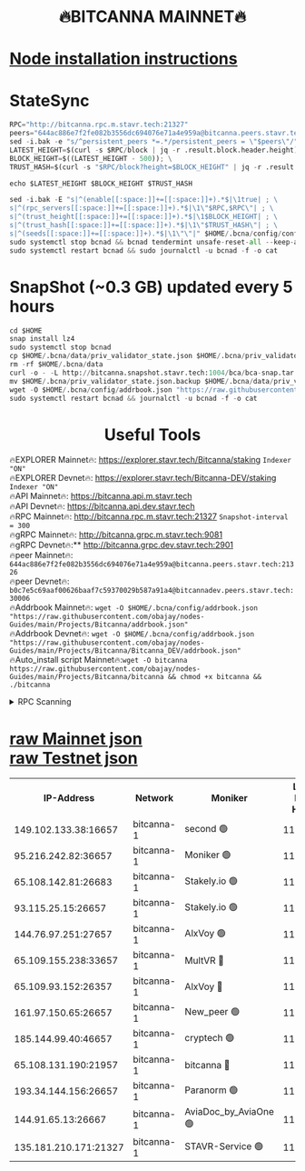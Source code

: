 <h1 align="center"> 🔥BITCANNA MAINNET🔥</h1>


[Node installation instructions](https://github.com/obajay/nodes-Guides/tree/main/Projects/Bitcanna)
=

# StateSync
```python
RPC="http://bitcanna.rpc.m.stavr.tech:21327"
peers="644ac886e7f2fe082b3556dc694076e71a4e959a@bitcanna.peers.stavr.tech:21326"
sed -i.bak -e "s/^persistent_peers *=.*/persistent_peers = \"$peers\"/" $HOME/.bcna/config/config.toml
LATEST_HEIGHT=$(curl -s $RPC/block | jq -r .result.block.header.height); \
BLOCK_HEIGHT=$((LATEST_HEIGHT - 500)); \
TRUST_HASH=$(curl -s "$RPC/block?height=$BLOCK_HEIGHT" | jq -r .result.block_id.hash)

echo $LATEST_HEIGHT $BLOCK_HEIGHT $TRUST_HASH

sed -i.bak -E "s|^(enable[[:space:]]+=[[:space:]]+).*$|\1true| ; \
s|^(rpc_servers[[:space:]]+=[[:space:]]+).*$|\1\"$RPC,$RPC\"| ; \
s|^(trust_height[[:space:]]+=[[:space:]]+).*$|\1$BLOCK_HEIGHT| ; \
s|^(trust_hash[[:space:]]+=[[:space:]]+).*$|\1\"$TRUST_HASH\"| ; \
s|^(seeds[[:space:]]+=[[:space:]]+).*$|\1\"\"|" $HOME/.bcna/config/config.toml
sudo systemctl stop bcnad && bcnad tendermint unsafe-reset-all --keep-addr-book
sudo systemctl restart bcnad && sudo journalctl -u bcnad -f -o cat
```
# SnapShot (~0.3 GB) updated every 5 hours
```python
cd $HOME
snap install lz4
sudo systemctl stop bcnad
cp $HOME/.bcna/data/priv_validator_state.json $HOME/.bcna/priv_validator_state.json.backup
rm -rf $HOME/.bcna/data
curl -o - -L http://bitcanna.snapshot.stavr.tech:1004/bca/bca-snap.tar.lz4 | lz4 -c -d - | tar -x -C $HOME/.bcna --strip-components 2
mv $HOME/.bcna/priv_validator_state.json.backup $HOME/.bcna/data/priv_validator_state.json
wget -O $HOME/.bcna/config/addrbook.json "https://raw.githubusercontent.com/obajay/nodes-Guides/main/Projects/Bitcanna/addrbook.json"
sudo systemctl restart bcnad && journalctl -u bcnad -f -o cat
```

 <h1 align="center"> Useful Tools</h1>

🔥EXPLORER Mainnet🔥:    https://explorer.stavr.tech/Bitcanna/staking          `Indexer "ON"` \
🔥EXPLORER Devnet🔥:     https://explorer.stavr.tech/Bitcanna-DEV/staking     `Indexer "ON"` \
🔥API Mainnet🔥:         https://bitcanna.api.m.stavr.tech \
🔥API Devnet🔥:          https://bitcanna.api.dev.stavr.tech \
🔥RPC Mainnet🔥:         http://bitcanna.rpc.m.stavr.tech:21327         `Snapshot-interval = 300` \
🔥gRPC Mainnet🔥:        http://bitcanna.grpc.m.stavr.tech:9081 \
🔥gRPC Devnet🔥:**       http://bitcanna.grpc.dev.stavr.tech:2901 \
🔥peer Mainnet🔥:        `644ac886e7f2fe082b3556dc694076e71a4e959a@bitcanna.peers.stavr.tech:21326` \
🔥peer Devnet🔥:         `b0c7e5c69aaf00626baaf7c59370029b587a91a4@bitcannadev.peers.stavr.tech:30006` \
🔥Addrbook Mainnet🔥:    ```wget -O $HOME/.bcna/config/addrbook.json "https://raw.githubusercontent.com/obajay/nodes-Guides/main/Projects/Bitcanna/addrbook.json"``` \
🔥Addrbook Devnet🔥:    ```wget -O $HOME/.bcna/config/addrbook.json "https://raw.githubusercontent.com/obajay/nodes-Guides/main/Projects/Bitcanna/Bitcanna_DEV/addrbook.json"``` \
🔥Auto_install script Mainnet🔥:```wget -O bitcanna https://raw.githubusercontent.com/obajay/nodes-Guides/main/Projects/Bitcanna/bitcanna && chmod +x bitcanna && ./bitcanna```



<details>
<summary>RPC Scanning</summary>

<h2 align="center"> We scan nodes in real time every 4 hours. And we provide the final result of RPC endpoints.
We cannot influence the operation of these nodes in any way. </h2>


```python
If Voting Power is higher than 0 --> then the Node is a validator of the network and may be subject to attack and be a potential threat to the chain.
```
```python
We marked such validators with a red symbol
```

</details>

[raw Mainnet json](https://rpc-check.bcam.stavr.tech/bcam/rpc-bcam-result.json) \
[raw Testnet json](https://github.com/obajay/StateSync-snapshots/tree/main/Projects/Bitcanna/Rpc-Check-Testnet)
=



<table><tr><th>IP-Address</th><th>Network</th><th>Moniker</th><th>Latest Block Height</th><th>Earliest Block Height</th><th>Catching Up</th><th>Tx Index</th><th>Voting Power</th><th>Scan Time</th></tr><tr><td>149.102.133.38:16657</td><td>bitcanna-1</td><td>second 🟢</td><td>11702118</td><td>1</td><td>False</td><td>on</td><td>0</td><td>2023-12-16T12:43:14.117841769UTC</td></tr><tr><td>95.216.242.82:36657</td><td>bitcanna-1</td><td>Moniker 🟢</td><td>11702109</td><td>5776907</td><td>False</td><td>on</td><td>0</td><td>2023-12-16T12:42:24.438291616UTC</td></tr><tr><td>65.108.142.81:26683</td><td>bitcanna-1</td><td>Stakely.io 🟢</td><td>11702112</td><td>6152001</td><td>False</td><td>on</td><td>0</td><td>2023-12-16T12:42:44.078781530UTC</td></tr><tr><td>93.115.25.15:26657</td><td>bitcanna-1</td><td>Stakely.io 🟢</td><td>11702111</td><td>6520001</td><td>False</td><td>on</td><td>0</td><td>2023-12-16T12:42:37.478094703UTC</td></tr><tr><td>144.76.97.251:27657</td><td>bitcanna-1</td><td>AlxVoy 🟢</td><td>11702116</td><td>8805201</td><td>False</td><td>on</td><td>0</td><td>2023-12-16T12:43:05.316904784UTC</td></tr><tr><td>65.109.155.238:33657</td><td>bitcanna-1</td><td>MultVR 🔴</td><td>11702114</td><td>9933415</td><td>False</td><td>on</td><td>349921</td><td>2023-12-16T12:42:51.166377195UTC</td></tr><tr><td>65.109.93.152:26357</td><td>bitcanna-1</td><td>AlxVoy 🔴</td><td>11702118</td><td>10824001</td><td>False</td><td>on</td><td>1391603</td><td>2023-12-16T12:43:14.743668281UTC</td></tr><tr><td>161.97.150.65:26657</td><td>bitcanna-1</td><td>New_peer 🟢</td><td>11702113</td><td>11334001</td><td>False</td><td>on</td><td>0</td><td>2023-12-16T12:42:44.446150430UTC</td></tr><tr><td>185.144.99.40:46657</td><td>bitcanna-1</td><td>cryptech 🟢</td><td>11702109</td><td>11528001</td><td>False</td><td>on</td><td>0</td><td>2023-12-16T12:42:22.057818766UTC</td></tr><tr><td>65.108.131.190:21957</td><td>bitcanna-1</td><td>bitcanna 🔴</td><td>11702114</td><td>11602114</td><td>False</td><td>on</td><td>408414</td><td>2023-12-16T12:42:55.680851139UTC</td></tr><tr><td>193.34.144.156:26657</td><td>bitcanna-1</td><td>Paranorm 🟢</td><td>11702115</td><td>11645501</td><td>False</td><td>on</td><td>0</td><td>2023-12-16T12:42:56.022506747UTC</td></tr><tr><td>144.91.65.13:26667</td><td>bitcanna-1</td><td>AviaDoc_by_AviaOne 🟢</td><td>11702114</td><td>11693001</td><td>False</td><td>on</td><td>0</td><td>2023-12-16T12:43:00.619524081UTC</td></tr><tr><td>135.181.210.171:21327</td><td>bitcanna-1</td><td>STAVR-Service 🟢</td><td>11702116</td><td>11701001</td><td>False</td><td>on</td><td>0</td><td>2023-12-16T12:43:05.073435246UTC</td></tr></table>
